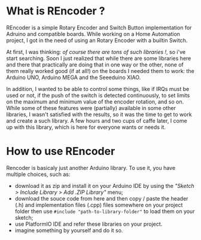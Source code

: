 # What is REncoder ?

REncoder is a simple Rotary Encoder and Switch Button implementation for Adruino and compatible boards.
While working on a Home Automation project, I got in the need of using an Rotary Encoder with a builtin Switch. 

At first, I was thinking: *of course there are tons of such libraries !*, so i've start searching. Soon I just realized that while there are some libraries here and there that practically are doing that in one way or the other, none of them really worked good (if at all!) on the boards I needed them to work: the Arduino UNO, Arduino MEGA and the Seeeduino XIAO. 

In addition, I wanted to be able to control some things, like if IRQs must be used or not, if the push of the switch is detected continuously, to set limits on the maximum and minimum value of the encoder rotation, and so on. While some of these features were (partially) available in some other libraries, I wasn't satisfied with the results, so it was the time to get to work and create a such library. A few hours and two cups of caffe later, I come up with this library, which is here for everyone wants or needs it.

# How to use REncoder

Rencoder is basicaly just another Arduino library. To use it, you have multiple choices, such as:
- download it as zip and install it on your Arduino IDE by using the *"Sketch > Include Library > Add .ZIP Library"* menu;
- download the souce code from here and then copy / paste the header (.h) and implementation files (.cpp) files somewhere on your project folder then use ```#include "path-to-library-folder"``` to load them on your sketch;
- use PlatformIO IDE and refer these libraries on your project.
- imagine something by yourself and do it so.

